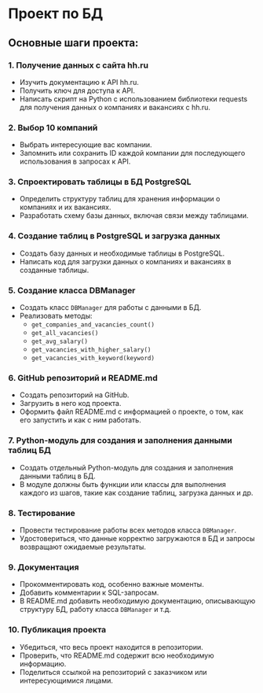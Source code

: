 # Проект по БД

## Основные шаги проекта:

### 1. Получение данных с сайта hh.ru

- Изучить документацию к API hh.ru.
- Получить ключ для доступа к API.
- Написать скрипт на Python с использованием библиотеки requests для получения данных о компаниях и вакансиях с hh.ru.

### 2. Выбор 10 компаний

- Выбрать интересующие вас компании.
- Запомнить или сохранить ID каждой компании для последующего использования в запросах к API.

### 3. Спроектировать таблицы в БД PostgreSQL

- Определить структуру таблиц для хранения информации о компаниях и их вакансиях.
- Разработать схему базы данных, включая связи между таблицами.

### 4. Создание таблиц в PostgreSQL и загрузка данных

- Создать базу данных и необходимые таблицы в PostgreSQL.
- Написать код для загрузки данных о компаниях и вакансиях в созданные таблицы.

### 5. Создание класса DBManager

- Создать класс `DBManager` для работы с данными в БД.
- Реализовать методы:
  - `get_companies_and_vacancies_count()`
  - `get_all_vacancies()`
  - `get_avg_salary()`
  - `get_vacancies_with_higher_salary()`
  - `get_vacancies_with_keyword(keyword)`

### 6. GitHub репозиторий и README.md

- Создать репозиторий на GitHub.
- Загрузить в него код проекта.
- Оформить файл README.md с информацией о проекте, о том, как его запустить и как с ним работать.

### 7. Python-модуль для создания и заполнения данными таблиц БД

- Создать отдельный Python-модуль для создания и заполнения данными таблиц в БД.
- В модуле должны быть функции или классы для выполнения каждого из шагов, такие как создание таблиц, загрузка данных и др.

### 8. Тестирование

- Провести тестирование работы всех методов класса `DBManager`.
- Удостовериться, что данные корректно загружаются в БД и запросы возвращают ожидаемые результаты.

### 9. Документация

- Прокомментировать код, особенно важные моменты.
- Добавить комментарии к SQL-запросам.
- В README.md добавить необходимую документацию, описывающую структуру БД, работу класса `DBManager` и т.д.

### 10. Публикация проекта

- Убедиться, что весь проект находится в репозитории.
- Проверить, что README.md содержит всю необходимую информацию.
- Поделиться ссылкой на репозиторий с заказчиком или интересующимися лицами.

